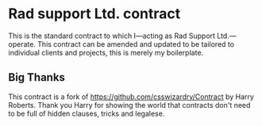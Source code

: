 # Rad support Ltd. contract

This is the standard contract to which I—acting as Rad Support Ltd.—operate.
This contract can be amended and updated to be tailored to individual clients
and projects, this is merely my boilerplate.

## Big Thanks

This contract is a fork of https://github.com/csswizardry/Contract by Harry Roberts.  Thank you Harry for showing the world that contracts don't need to be full of hidden clauses, tricks and legalese.

